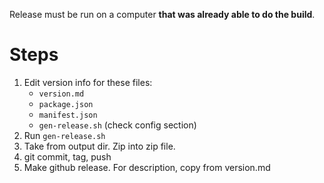 Release must be run on a computer **that was already able to do the build**.

# Steps
1. Edit version info for these files:
    - `version.md`
    - `package.json`
    - `manifest.json`
    - `gen-release.sh` (check config section)
2. Run `gen-release.sh`
3. Take from output dir. Zip into zip file.
4. git commit, tag, push
5. Make github release. For description, copy from version.md